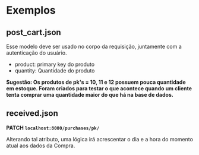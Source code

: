 # Exemplos 

## post_cart.json

Esse modelo deve ser usado no corpo da requisição, juntamente com a autenticação do usuário. 

- product: primary key do produto
- quantity: Quantidade do produto

**Sugestão: Os produtos de pk's = 10, 11 e 12 possuem pouca quantidade em estoque. Foram criados para testar o que acontece quando um cliente tenta comprar uma quantidade maior do que há na base de dados.**


## received.json

**PATCH `localhost:8000/purchases/pk/`**

Alterando tal atributo, uma lógica irá acrescentar o dia e a hora do momento atual aos dados da Compra. 
